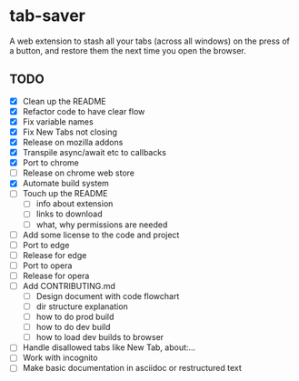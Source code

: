 # tab-saver

A web extension to stash all your tabs (across all windows) on the press of a button, and restore them the next time you open the browser.

## TODO
- [x] Clean up the README
- [x] Refactor code to have clear flow
- [x] Fix variable names
- [x] Fix New Tabs not closing
- [x] Release on mozilla addons
- [x] Transpile async/await etc to callbacks
- [x] Port to chrome
- [ ] Release on chrome web store
- [x] Automate build system
- [ ] Touch up the README
  - [ ] info about extension
  - [ ] links to download
  - [ ] what, why permissions are needed
- [ ] Add some license to the code and project
- [ ] Port to edge
- [ ] Release for edge
- [ ] Port to opera
- [ ] Release for opera
- [ ] Add CONTRIBUTING.md
  - [ ] Design document with code flowchart
  - [ ] dir structure explanation
  - [ ] how to do prod build
  - [ ] how to do dev build
  - [ ] how to load dev builds to browser
- [ ] Handle disallowed tabs like New Tab, about:...
- [ ] Work with incognito
- [ ] Make basic documentation in asciidoc or restructured text